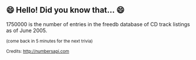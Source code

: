## 😄 Hello! Did you know that... 😄
1750000 is the number of entries in the freedb database of CD track listings as of June 2005.

<sup>(come back in 5 minutes for the next trivia)</sup>


<sup>Credits: http://numbersapi.com</sup>
